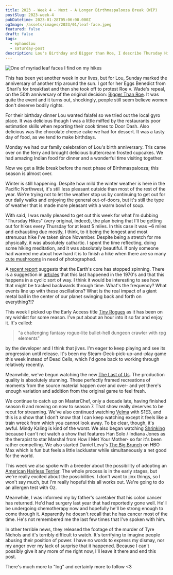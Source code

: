 ```yaml
---
title: 2023 - Week 4 - Next - A Longer Birthmaspalooza Break (WIP)
postSlug: 2023-week-4
pubDatetime: 2023-01-28T05:06:00.000Z
ogImage: /assets/images/2023/01/leaf-face.jpeg
featured: false
draft: false
tags:
  - ephandlou
  - saturday-post
description: Lou's Birthday and Bigger than Roe, I describe Thursday Hikes. The Earth's core stopped spiining. We started watching The Last of Us. We found a breeder for an American Hairless. Watched shows, movies, and played games. My father's colon cancer returned. Footage was released of Tyre Nichols death.
---
```


![One of myriad leaf faces I find on my hikes](/assets/images/2023/01/leaf-face.jpeg)

This has been yet another week in our lives, but for Lou, Sunday marked the anniversary of another trip around the sun. I got for her Eggs Benedict from  Shari's for breakfast and then she took off to protest Roe v. Wade's repeal, on the 50th anniversary of the original decision: [Bigger Than Roe](https://www.womensmarch.com/initiatives/bigger-than-roe-march). It was quite the event and it turns out, shockingly, people still seem believe women don't deserve bodily rights.

For their birthday dinner Lou wanted falafel so we tried out the local gyro place. It was delicious though I was a little miffed by the restaurants poor estimation skills when reporting their cook times to Door Dash. Also delicious was the chocolate cheese cake we had for dessert. It was a tasty day of food, as we tend to make birthdays.

Monday we had our family celebration of Lou's birth anniversary. Tris came over on the ferry and brought delicious buttercream frosted cupcakes. We had amazing Indian food for dinner and a wonderful time visiting together.

Now we get a little break before the next phase of Birthmaspalooza; this season is almost over.

Winter is still happening. Despite how mild the winter weather is here in the Pacific Northwest, it's still less pleasant outside than most of the rest of the year. We're trying not to let the weather stop us by continuing to get out for our daily walks and enjoying the general out-of-doors, but it's still the type of weather that is made more pleasant with a warm bowl of soup.

With said, I was really pleased to get out this week for what I'm dubbing "Thursday Hikes" (very original, indeed), the plan being that I'll be getting out for hikes every Thursday for at least 5 miles. In this case it was ~6 miles and exhausting due mostly, I think, to it being the longest and most strenuous hike I've taken since November. Despite being a stretch for me physically, it was absolutely cathartic. I spent the time reflecting, doing some hiking meditation, and it was absolutely beautiful. If only someone had warned me about how hard it is to finish a hike when there are so many [cute mushrooms](https://www.instagram.com/p/Cn53l23NsmK/) in need of photographed.

A [recent report](https://www.nature.com/articles/s41561-022-01112-z) suggests that the Earth's core has stopped spinning. There is a suggestion in [articles](https://www.msn.com/en-us/news/technology/uh-earth-s-inner-core-just-stopped-spinning/ar-AA16F7S5) that this last happened in the 1970's and that this happens in a cyclic sort of way. I think it would be interesting to see how that might be tracked backwards through time. What's the frequency? What events line up with these oscillations? What is the real impact of a giant metal ball in the center of our planet swinging back and forth on everything?!?

This week I picked up the Early Access title [Tiny Rogues](https://store.steampowered.com/app/2088570/Tiny_Rogues/) as it has been on my wishlist for some reason. I've put about an hour into it so far and enjoy it. It's called:

> "a challenging fantasy rogue-lite bullet-hell dungeon crawler with rpg elements"

by the developer and I think that jives. I'm eager to keep playing and see its progression until release. It's been my Steam-Deck-pick-up-and-play game this week instead of Dead Cells, which I'd gone back to working through relatively recently.

Meanwhile, we've begun watching the new [The Last of Us](https://www.imdb.com/title/tt3581920/). The production quality is absolutely stunning. These perfectly framed recreations of moments from the source material happen over and over- and yet there's enough variation and addition from the original game to feel fresh.

We continue to catch up on MasterChef, only a decade late, having finished season 6 and moving on now to season 7. That show really deserves to be recut for streaming. We've also continued watching [Velma](https://www.imdb.com/title/tt14153790/) with S1E3, and this is a show that I don't know that I can keep watching except it feels like a train wreck from which you cannot look away. To be clear, though, it's awful. Mindy Kaling is kind of the worst. We also began watching [Shrinking](https://www.imdb.com/title/tt15677150/) because I can't not watch a show that features Han Solo / Indiana Jones as the therapist to star Marshal from How I Met Your Mother- so far it's been rather compelling. We also started Daniel Levy's [The Big Brunch](https://www.imdb.com/title/tt15824600/) on HBO Max which is fun but feels a little lackluster while simultaneously a net good for the world.

This week we also spoke with a breeder about the possibility of adopting an [American Hairless Terrier](https://en.wikipedia.org/wiki/American_Hairless_Terrier). The whole process is in the early stages, but we're really excited about the possibilities. I don't want to jinx things, so I won't say much, but I'm really hopeful this all works out. We're going to do an allergen test with Oz.

Meanwhile, I was informed my by father's caretaker that his colon cancer has returned. He'd had surgery last year that had reportedly gone well. He'll be undergoing chemotherapy now and hopefully he'll be strong enough to come through it. Apparently he doesn't recall that he has cancer most of the time. He's not remembered me the last few times that I've spoken with him.

In other terrible news, they released the footage of the murder of Tyre Nichols and it's terribly difficult to watch. It's terrifying to imagine people abusing their position of power. I have no words to express my dismay, nor my anger over my lack of surprise that it happened. Because I can't possibly give it any more of me right now, I'll leave it there and end this post.

There's much more to "log" and certainly more to follow <3
